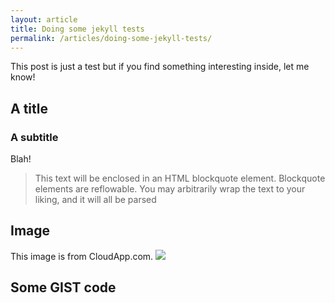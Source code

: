 ```yaml
---
layout: article
title: Doing some jekyll tests
permalink: /articles/doing-some-jekyll-tests/
---
```


This post is just a test but if you find something interesting inside, let me know!

## A title
### A subtitle

Blah!
> This text will be enclosed in an HTML blockquote element.
> Blockquote elements are reflowable. You may arbitrarily
> wrap the text to your liking, and it will all be parsed

## Image
This image is from CloudApp.com.
<img src="http://f.cl.ly/items/1e173q3Q0u343j2M2I2D/photo2.jpeg"/>

## Some GIST code
<script src="https://gist.github.com/1156742.js"> </script>

